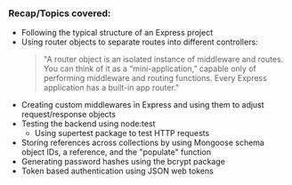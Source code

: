 ### Recap/Topics covered:
- Following the typical structure of an Express project
- Using router objects to separate routes into different controllers:
  > "A router object is an isolated instance of middleware and routes. You can think of it as a “mini-application,” capable only of performing middleware and routing functions. Every Express application has a built-in app router."
- Creating custom middlewares in Express and using them to adjust request/response objects
- Testing the backend using node:test
  - Using supertest package to test HTTP requests
- Storing references across collections by using Mongoose schema object IDs, a reference, and the "populate" function
- Generating password hashes using the bcrypt package
- Token based authentication using JSON web tokens
